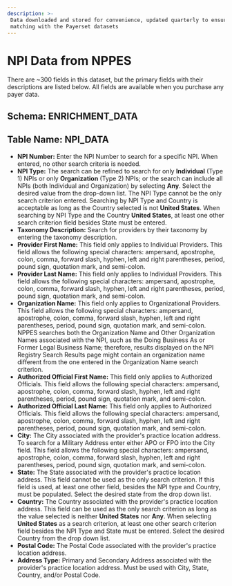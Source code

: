 ```yaml
---
description: >-
 Data downloaded and stored for convenience, updated quarterly to ensure
 matching with the Payerset datasets
---
```


# NPI Data from NPPES

There are \~300 fields in this dataset, but the primary fields with their descriptions are listed below. All fields are available when you purchase any payer data.

## Schema: ENRICHMENT\_DATA

## Table Name: NPI\_DATA

* **NPI Number:** Enter the NPI Number to search for a specific NPI. When entered, no other search criteria is needed.
* **NPI Type:** The search can be refined to search for only **Individual** (Type 1) NPIs or only **Organization** (Type 2) NPIs; or the search can include all NPIs (both Individual and Organization) by selecting **Any**. Select the desired value from the drop-down list. The NPI Type cannot be the only search criterion entered. Searching by NPI Type and Country is acceptable as long as the Country selected is not **United States**. When searching by NPI Type and the Country **United States**, at least one other search criterion field besides State must be entered.
* **Taxonomy Description:** Search for providers by their taxonomy by entering the taxonomy description.
* **Provider First Name:** This field only applies to Individual Providers. This field allows the following special characters: ampersand, apostrophe, colon, comma, forward slash, hyphen, left and right parentheses, period, pound sign, quotation mark, and semi-colon.
* **Provider Last Name:** This field only applies to Individual Providers. This field allows the following special characters: ampersand, apostrophe, colon, comma, forward slash, hyphen, left and right parentheses, period, pound sign, quotation mark, and semi-colon.
* **Organization Name:** This field only applies to Organizational Providers. This field allows the following special characters: ampersand, apostrophe, colon, comma, forward slash, hyphen, left and right parentheses, period, pound sign, quotation mark, and semi-colon. NPPES searches both the Organization Name and Other Organization Names associated with the NPI, such as the Doing Business As or Former Legal Business Name; therefore, results displayed on the NPI Registry Search Results page might contain an organization name different from the one entered in the Organization Name search criterion.
* **Authorized Official First Name:** This field only applies to Authorized Officials. This field allows the following special characters: ampersand, apostrophe, colon, comma, forward slash, hyphen, left and right parentheses, period, pound sign, quotation mark, and semi-colon.
* **Authorized Official Last Name:** This field only applies to Authorized Officials. This field allows the following special characters: ampersand, apostrophe, colon, comma, forward slash, hyphen, left and right parentheses, period, pound sign, quotation mark, and semi-colon.
* **City:** The City associated with the provider's practice location address. To search for a Military Address enter either APO or FPO into the City field. This field allows the following special characters: ampersand, apostrophe, colon, comma, forward slash, hyphen, left and right parentheses, period, pound sign, quotation mark, and semi-colon.
* **State:** The State associated with the provider's practice location address. This field cannot be used as the only search criterion. If this field is used, at least one other field, besides the NPI type and Country, must be populated. Select the desired state from the drop down list.
* **Country:** The Country associated with the provider's practice location address. This field can be used as the only search criterion as long as the value selected is neither **United States** nor **Any**. When selecting **United States** as a search criterion, at least one other search criterion field besides the NPI Type and State must be entered. Select the desired Country from the drop down list.
* **Postal Code:** The Postal Code associated with the provider's practice location address.
* **Address Type:** Primary and Secondary Address associated with the provider's practice location address. Must be used with City, State, Country, and/or Postal Code.

